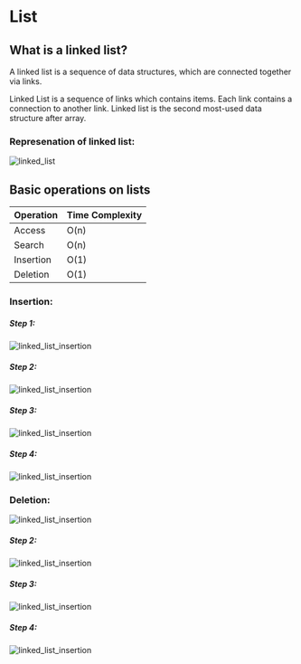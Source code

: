 # List

## What is a linked list?

A linked list is a sequence of data structures, which are connected together via links.

Linked List is a sequence of links which contains items. Each link contains a connection to another link. Linked list is the second most-used data structure after array.

### Represenation of linked list:

![linked_list](/images/linked_list.jpg)

## Basic operations on lists

 | Operation | Time Complexity |
 |  -------  | -----------|
 | Access| O(n) |
 | Search| O(n) |
 | Insertion| O(1) |
 | Deletion| O(1) |


### Insertion:

##### Step 1:

![linked_list_insertion](/images/linked_list_insertion1.jpg)

##### Step 2:

![linked_list_insertion](/images/linked_list_insertion2.jpg)

##### Step 3:

![linked_list_insertion](/images/linked_list_insertion3.jpg)

##### Step 4:

![linked_list_insertion](/images/linked_list_insertion4.jpg)

### Deletion:

![linked_list_insertion](/images/linked_list_deletion1.jpg)

##### Step 2:

![linked_list_insertion](/images/linked_list_deletion2.jpg)

##### Step 3:

![linked_list_insertion](/images/linked_list_deletion3.jpg)

##### Step 4:

![linked_list_insertion](/images/linked_list_deletion4.jpg)
